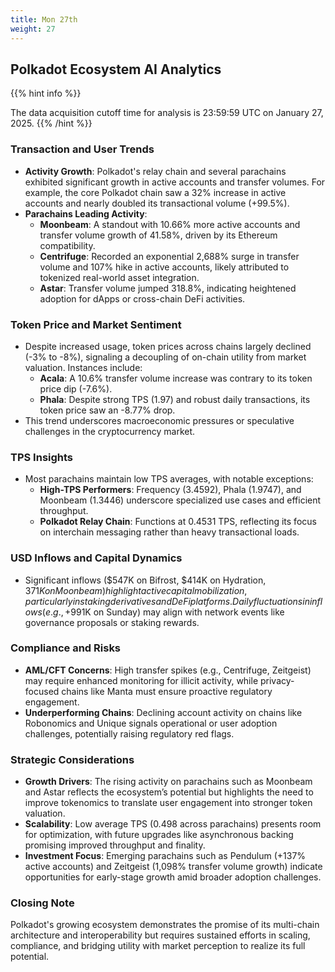 ```yaml
---
title: Mon 27th
weight: 27
---
```


## **Polkadot Ecosystem AI Analytics**
{{% hint info %}}

The data acquisition cutoff time for analysis is 23:59:59 UTC on January 27, 2025.
{{% /hint %}}

### Transaction and User Trends
- **Activity Growth**: Polkadot's relay chain and several parachains exhibited significant growth in active accounts and transfer volumes. For example, the core Polkadot chain saw a 32% increase in active accounts and nearly doubled its transactional volume (+99.5%).
- **Parachains Leading Activity**:
  - **Moonbeam**: A standout with 10.66% more active accounts and transfer volume growth of 41.58%, driven by its Ethereum compatibility.
  - **Centrifuge**: Recorded an exponential 2,688% surge in transfer volume and 107% hike in active accounts, likely attributed to tokenized real-world asset integration.
  - **Astar**: Transfer volume jumped 318.8%, indicating heightened adoption for dApps or cross-chain DeFi activities.

### Token Price and Market Sentiment
- Despite increased usage, token prices across chains largely declined (-3% to -8%), signaling a decoupling of on-chain utility from market valuation. Instances include:
  - **Acala**: A 10.6% transfer volume increase was contrary to its token price dip (-7.6%).
  - **Phala**: Despite strong TPS (1.97) and robust daily transactions, its token price saw an -8.77% drop.
- This trend underscores macroeconomic pressures or speculative challenges in the cryptocurrency market.

### TPS Insights
- Most parachains maintain low TPS averages, with notable exceptions:
  - **High-TPS Performers**: Frequency (3.4592), Phala (1.9747), and Moonbeam (1.3446) underscore specialized use cases and efficient throughput.
  - **Polkadot Relay Chain**: Functions at 0.4531 TPS, reflecting its focus on interchain messaging rather than heavy transactional loads.

### USD Inflows and Capital Dynamics
- Significant inflows ($547K on Bifrost, $414K on Hydration, $371K on Moonbeam) highlight active capital mobilization, particularly in staking derivatives and DeFi platforms. Daily fluctuations in inflows (e.g., +$991K on Sunday) may align with network events like governance proposals or staking rewards.

### Compliance and Risks
- **AML/CFT Concerns**: High transfer spikes (e.g., Centrifuge, Zeitgeist) may require enhanced monitoring for illicit activity, while privacy-focused chains like Manta must ensure proactive regulatory engagement.
- **Underperforming Chains**: Declining account activity on chains like Robonomics and Unique signals operational or user adoption challenges, potentially raising regulatory red flags.

### Strategic Considerations
- **Growth Drivers**: The rising activity on parachains such as Moonbeam and Astar reflects the ecosystem’s potential but highlights the need to improve tokenomics to translate user engagement into stronger token valuation.
- **Scalability**: Low average TPS (0.498 across parachains) presents room for optimization, with future upgrades like asynchronous backing promising improved throughput and finality.
- **Investment Focus**: Emerging parachains such as Pendulum (+137% active accounts) and Zeitgeist (1,098% transfer volume growth) indicate opportunities for early-stage growth amid broader adoption challenges.

### Closing Note
Polkadot's growing ecosystem demonstrates the promise of its multi-chain architecture and interoperability but requires sustained efforts in scaling, compliance, and bridging utility with market perception to realize its full potential.
